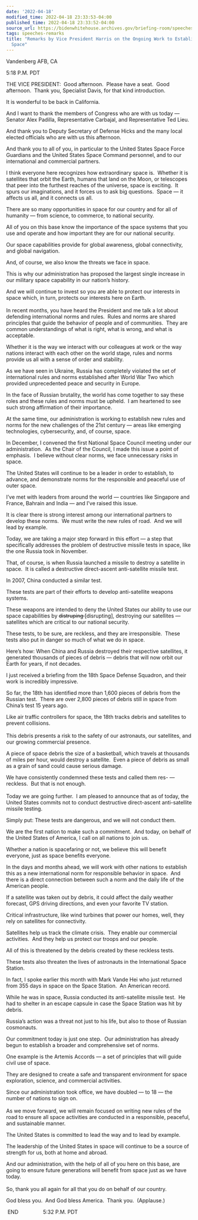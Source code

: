 ```yaml
---
date: '2022-04-18'
modified_time: 2022-04-18 23:33:53-04:00
published_time: 2022-04-18 23:33:52-04:00
source_url: https://bidenwhitehouse.archives.gov/briefing-room/speeches-remarks/2022/04/18/remarks-by-vice-president-harris-on-the-ongoing-work-to-establish-norms-in-space/
tags: speeches-remarks
title: "Remarks by Vice President Harris on the Ongoing Work to Establish Norms in\_\
  Space"
---
```

 
Vandenberg AFB, CA

5:18 P.M. PDT  
  
THE VICE PRESIDENT:  Good afternoon.  Please have a seat.  Good
afternoon.  Thank you, Specialist Davis, for that kind introduction.    
  
It is wonderful to be back in California.  
  
And I want to thank the members of Congress who are with us today —
Senator Alex Padilla, Representative Carbajal, and Representative Ted
Lieu.   
  
And thank you to Deputy Secretary of Defense Hicks and the many local
elected officials who are with us this afternoon.   
  
And thank you to all of you, in particular to the United States Space
Force Guardians and the United States Space Command personnel, and to
our international and commercial partners.  
  
I think everyone here recognizes how extraordinary space is.  Whether it
is satellites that orbit the Earth, humans that land on the Moon, or
telescopes that peer into the furthest reaches of the universe, space is
exciting.  It spurs our imaginations, and it forces us to ask big
questions.  Space — it affects us all, and it connects us all.  
  
There are so many opportunities in space for our country and for all of
humanity — from science, to commerce, to national security.  
  
All of you on this base know the importance of the space systems that
you use and operate and how important they are for our national
security.  
  
Our space capabilities provide for global awareness, global
connectivity, and global navigation.  
  
And, of course, we also know the threats we face in space.  
  
This is why our administration has proposed the largest single increase
in our military space capability in our nation’s history.  
  
And we will continue to invest so you are able to protect our interests
in space which, in turn, protects our interests here on Earth.   
   
In recent months, you have heard the President and me talk a lot about
defending international norms and rules.  Rules and norms are shared
principles that guide the behavior of people and of communities.  They
are common understandings of what is right, what is wrong, and what is
acceptable.    
  
Whether it is the way we interact with our colleagues at work or the way
nations interact with each other on the world stage, rules and norms
provide us all with a sense of order and stability.  
  
As we have seen in Ukraine, Russia has completely violated the set of
international rules and norms established after World War Two which
provided unprecedented peace and security in Europe.   
  
In the face of Russian brutality, the world has come together to say
these roles and these rules and norms must be upheld.  I am heartened to
see such strong affirmation of their importance.   
  
At the same time, our administration is working to establish new rules
and norms for the new challenges of the 21st century — areas like
emerging technologies, cybersecurity, and, of course, space.  
  
In December, I convened the first National Space Council meeting under
our administration.  As the Chair of the Council, I made this issue a
point of emphasis.  I believe without clear norms, we face unnecessary
risks in space.   
  
The United States will continue to be a leader in order to establish, to
advance, and demonstrate norms for the responsible and peaceful use of
outer space.  
  
I’ve met with leaders from around the world — countries like Singapore
and France, Bahrain and India — and I’ve raised this issue.  
  
It is clear there is strong interest among our international partners to
develop these norms.  We must write the new rules of road.  And we will
lead by example.  
  
Today, we are taking a major step forward in this effort — a step that
specifically addresses the problem of destructive missile tests in
space, like the one Russia took in November.  
  
That, of course, is when Russia launched a missile to destroy a
satellite in space.  It is called a destructive direct-ascent
anti-satellite missile test.  
  
In 2007, China conducted a similar test.  
  
These tests are part of their efforts to develop anti-satellite weapons
systems.  
  
These weapons are intended to deny the United States our ability to use
our space capabilities by <s>distruping </s>\[disrupting\], destroying
our satellites — satellites which are critical to our national
security.  
  
These tests, to be sure, are reckless, and they are irresponsible. 
These tests also put in danger so much of what we do in space.  
  
Here’s how: When China and Russia destroyed their respective satellites,
it generated thousands of pieces of debris — debris that will now orbit
our Earth for years, if not decades.   
  
I just received a briefing from the 18th Space Defense Squadron, and
their work is incredibly impressive.  
  
So far, the 18th has identified more than 1,600 pieces of debris from
the Russian test.  There are over 2,800 pieces of debris still in space
from China’s test 15 years ago.  
  
Like air traffic controllers for space, the 18th tracks debris and
satellites to prevent collisions.  
   
This debris presents a risk to the safety of our astronauts, our
satellites, and our growing commercial presence.  
  
A piece of space debris the size of a basketball, which travels at
thousands of miles per hour, would destroy a satellite.  Even a piece of
debris as small as a grain of sand could cause serious damage.   
  
We have consistently condemned these tests and called them res- —
reckless.  But that is not enough.  
   
Today we are going further.  I am pleased to announce that as of today,
the United States commits not to conduct destructive direct-ascent
anti-satellite missile testing.  
  
Simply put: These tests are dangerous, and we will not conduct them.  
  
We are the first nation to make such a commitment.  And today, on behalf
of the United States of America, I call on all nations to join us.  
  
Whether a nation is spacefaring or not, we believe this will benefit
everyone, just as space benefits everyone.  
  
In the days and months ahead, we will work with other nations to
establish this as a new international norm for responsible behavior in
space.  And there is a direct connection between such a norm and the
daily life of the American people.   
  
If a satellite was taken out by debris, it could affect the daily
weather forecast, GPS driving directions, and even your favorite TV
station.  
  
Critical infrastructure, like wind turbines that power our homes, well,
they rely on satellites for connectivity.  
  
Satellites help us track the climate crisis.  They enable our commercial
activities.  And they help us protect our troops and our people.  
  
All of this is threatened by the debris created by these reckless
tests.  
  
These tests also threaten the lives of astronauts in the International
Space Station.  
  
In fact, I spoke earlier this month with Mark Vande Hei who just
returned from 355 days in space on the Space Station.  An American
record.  
  
While he was in space, Russia conducted its anti-satellite missile
test.  He had to shelter in an escape capsule in case the Space Station
was hit by debris.  
  
Russia’s action was a threat not just to his life, but also to those of
Russian cosmonauts.  
  
Our commitment today is just one step.  Our administration has already
begun to establish a broader and comprehensive set of norms.  
  
One example is the Artemis Accords — a set of principles that will guide
civil use of space.  
  
They are designed to create a safe and transparent environment for space
exploration, science, and commercial activities.  
  
Since our administration took office, we have doubled — to 18 — the
number of nations to sign on.  
   
As we move forward, we will remain focused on writing new rules of the
road to ensure all space activities are conducted in a responsible,
peaceful, and sustainable manner.   
  
The United States is committed to lead the way and to lead by example.  
  
The leadership of the United States in space will continue to be a
source of strength for us, both at home and abroad.  
  
And our administration, with the help of all of you here on this base,
are going to ensure future generations will benefit from space just as
we have today.  
   
So, thank you all again for all that you do on behalf of our country.  
  
God bless you.  And God bless America.  Thank you.  (Applause.)   
  
 END                 5:32 P.M. PDT
